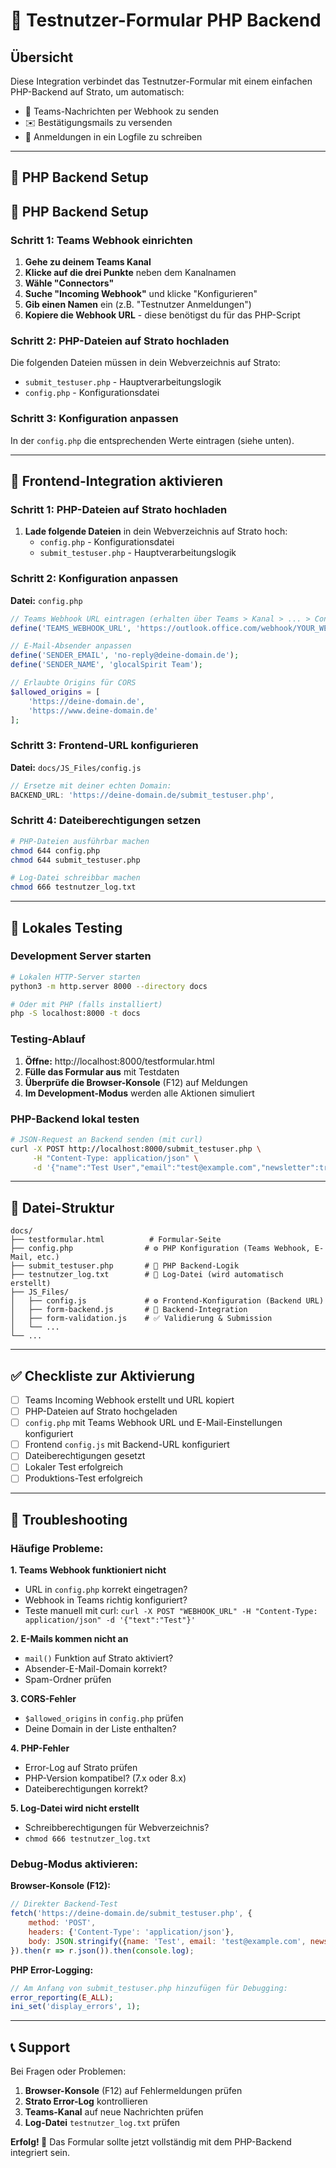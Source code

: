 # 🚀 Testnutzer-Formular PHP Backend

## Übersicht

Diese Integration verbindet das Testnutzer-Formular mit einem einfachen PHP-Backend auf Strato, um automatisch:
- 📨 Teams-Nachrichten per Webhook zu senden
- ✉️ Bestätigungsmails zu versenden
- 📝 Anmeldungen in ein Logfile zu schreiben

---

## 🔧 PHP Backend Setup

## 🔧 PHP Backend Setup

### Schritt 1: Teams Webhook einrichten

1. **Gehe zu deinem Teams Kanal**
2. **Klicke auf die drei Punkte** neben dem Kanalnamen
3. **Wähle "Connectors"**
4. **Suche "Incoming Webhook"** und klicke "Konfigurieren"
5. **Gib einen Namen** ein (z.B. "Testnutzer Anmeldungen")
6. **Kopiere die Webhook URL** - diese benötigst du für das PHP-Script

### Schritt 2: PHP-Dateien auf Strato hochladen

Die folgenden Dateien müssen in dein Webverzeichnis auf Strato:
- `submit_testuser.php` - Hauptverarbeitungslogik
- `config.php` - Konfigurationsdatei

### Schritt 3: Konfiguration anpassen

In der `config.php` die entsprechenden Werte eintragen (siehe unten).

---

## 🔗 Frontend-Integration aktivieren

### Schritt 1: PHP-Dateien auf Strato hochladen

1. **Lade folgende Dateien** in dein Webverzeichnis auf Strato hoch:
   - `config.php` - Konfigurationsdatei
   - `submit_testuser.php` - Hauptverarbeitungslogik

### Schritt 2: Konfiguration anpassen

**Datei:** `config.php`

```php
// Teams Webhook URL eintragen (erhalten über Teams > Kanal > ... > Connectors > Incoming Webhook)
define('TEAMS_WEBHOOK_URL', 'https://outlook.office.com/webhook/YOUR_WEBHOOK_ID/...');

// E-Mail-Absender anpassen
define('SENDER_EMAIL', 'no-reply@deine-domain.de');
define('SENDER_NAME', 'glocalSpirit Team');

// Erlaubte Origins für CORS
$allowed_origins = [
    'https://deine-domain.de',
    'https://www.deine-domain.de'
];
```

### Schritt 3: Frontend-URL konfigurieren

**Datei:** `docs/JS_Files/config.js`

```javascript
// Ersetze mit deiner echten Domain:
BACKEND_URL: 'https://deine-domain.de/submit_testuser.php',
```

### Schritt 4: Dateiberechtigungen setzen

```bash
# PHP-Dateien ausführbar machen
chmod 644 config.php
chmod 644 submit_testuser.php

# Log-Datei schreibbar machen
chmod 666 testnutzer_log.txt
```

---

## 🧪 Lokales Testing

### Development Server starten

```bash
# Lokalen HTTP-Server starten
python3 -m http.server 8000 --directory docs

# Oder mit PHP (falls installiert)
php -S localhost:8000 -t docs
```

### Testing-Ablauf

1. **Öffne:** http://localhost:8000/testformular.html
2. **Fülle das Formular aus** mit Testdaten
3. **Überprüfe die Browser-Konsole** (F12) auf Meldungen
4. **Im Development-Modus** werden alle Aktionen simuliert

### PHP-Backend lokal testen

```bash
# JSON-Request an Backend senden (mit curl)
curl -X POST http://localhost:8000/submit_testuser.php \
     -H "Content-Type: application/json" \
     -d '{"name":"Test User","email":"test@example.com","newsletter":true}'
```

---

## 📁 Datei-Struktur

```
docs/
├── testformular.html          # Formular-Seite
├── config.php                # ⚙️ PHP Konfiguration (Teams Webhook, E-Mail, etc.)
├── submit_testuser.php       # 🔧 PHP Backend-Logik
├── testnutzer_log.txt        # 📝 Log-Datei (wird automatisch erstellt)
├── JS_Files/
│   ├── config.js             # ⚙️ Frontend-Konfiguration (Backend URL)
│   ├── form-backend.js       # 🔧 Backend-Integration
│   ├── form-validation.js    # ✅ Validierung & Submission
│   └── ...
└── ...
```

---

## ✅ Checkliste zur Aktivierung

- [ ] Teams Incoming Webhook erstellt und URL kopiert
- [ ] PHP-Dateien auf Strato hochgeladen
- [ ] `config.php` mit Teams Webhook URL und E-Mail-Einstellungen konfiguriert
- [ ] Frontend `config.js` mit Backend-URL konfiguriert
- [ ] Dateiberechtigungen gesetzt
- [ ] Lokaler Test erfolgreich
- [ ] Produktions-Test erfolgreich

---

## 🚨 Troubleshooting

### Häufige Probleme:

**1. Teams Webhook funktioniert nicht**
- URL in `config.php` korrekt eingetragen?
- Webhook in Teams richtig konfiguriert?
- Teste manuell mit curl: `curl -X POST "WEBHOOK_URL" -H "Content-Type: application/json" -d '{"text":"Test"}'`

**2. E-Mails kommen nicht an**
- `mail()` Funktion auf Strato aktiviert?
- Absender-E-Mail-Domain korrekt?
- Spam-Ordner prüfen

**3. CORS-Fehler**
- `$allowed_origins` in `config.php` prüfen
- Deine Domain in der Liste enthalten?

**4. PHP-Fehler**
- Error-Log auf Strato prüfen
- PHP-Version kompatibel? (7.x oder 8.x)
- Dateiberechtigungen korrekt?

**5. Log-Datei wird nicht erstellt**
- Schreibberechtigungen für Webverzeichnis?
- `chmod 666 testnutzer_log.txt`

### Debug-Modus aktivieren:

**Browser-Konsole (F12):**
```javascript
// Direkter Backend-Test
fetch('https://deine-domain.de/submit_testuser.php', {
    method: 'POST',
    headers: {'Content-Type': 'application/json'},
    body: JSON.stringify({name: 'Test', email: 'test@example.com', newsletter: true})
}).then(r => r.json()).then(console.log);
```

**PHP Error-Logging:**
```php
// Am Anfang von submit_testuser.php hinzufügen für Debugging:
error_reporting(E_ALL);
ini_set('display_errors', 1);
```

---

## 📞 Support

Bei Fragen oder Problemen:
1. **Browser-Konsole** (F12) auf Fehlermeldungen prüfen
2. **Strato Error-Log** kontrollieren
3. **Teams-Kanal** auf neue Nachrichten prüfen
4. **Log-Datei** `testnutzer_log.txt` prüfen

**Erfolg! 🎉** Das Formular sollte jetzt vollständig mit dem PHP-Backend integriert sein.
